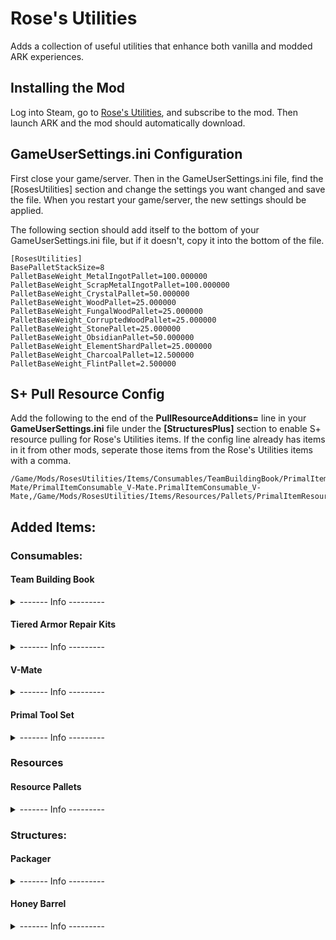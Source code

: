 # Rose's Utilities
Adds a collection of useful utilities that enhance both vanilla and modded ARK experiences.

## Installing the Mod
Log into Steam, go to [Rose's Utilities](https://steamcommunity.com/sharedfiles/filedetails/?id=2939004410), and subscribe to the mod. Then launch ARK and the mod should automatically download.

## GameUserSettings.ini Configuration
First close your game/server. Then in the GameUserSettings.ini file, find the [RosesUtilities] section and change the settings you want changed and save the file. When you restart your game/server, the new settings should be applied.

The following section should add itself to the bottom of your GameUserSettings.ini file, but if it doesn't, copy it into the bottom of the file.

```
[RosesUtilities]
BasePalletStackSize=8
PalletBaseWeight_MetalIngotPallet=100.000000
PalletBaseWeight_ScrapMetalIngotPallet=100.000000
PalletBaseWeight_CrystalPallet=50.000000
PalletBaseWeight_WoodPallet=25.000000
PalletBaseWeight_FungalWoodPallet=25.000000
PalletBaseWeight_CorruptedWoodPallet=25.000000
PalletBaseWeight_StonePallet=25.000000
PalletBaseWeight_ObsidianPallet=50.000000
PalletBaseWeight_ElementShardPallet=25.000000
PalletBaseWeight_CharcoalPallet=12.500000
PalletBaseWeight_FlintPallet=2.500000
```

## S+ Pull Resource Config
Add the following to the end of the **PullResourceAdditions=** line in your **GameUserSettings.ini** file under the **\[StructuresPlus\]** section to enable S+ resource pulling for Rose's Utilities items. If the config line already has items in it from other mods, seperate those items from the Rose's Utilities items with a comma.

```
/Game/Mods/RosesUtilities/Items/Consumables/TeamBuildingBook/PrimalItemConsumable_TeamBuildingBook.PrimalItemConsumable_TeamBuildingBook,/Game/Mods/RosesUtilities/Items/Consumables/ArmorRepairKit/Crude/PrimalItemConsumable_ArmorRepairKitCrude.PrimalItemConsumable_ArmorRepairKitCrude,/Game/Mods/RosesUtilities/Items/Consumables/ArmorRepairKit/Basic/PrimalItemConsumable_ArmorRepairKitBasic.PrimalItemConsumable_ArmorRepairKitBasic,/Game/Mods/RosesUtilities/Items/Consumables/ArmorRepairKit/Advanced/PrimalItemConsumable_ArmorRepairKitAdvanced.PrimalItemConsumable_ArmorRepairKitAdvanced,/Game/Mods/RosesUtilities/Items/Consumables/ArmorRepairKit/Universal/PrimalItemConsumable_ArmorRepairKitUniversal.PrimalItemConsumable_ArmorRepairKitUniversal,/Game/Mods/RosesUtilities/Items/Consumables/V-Mate/PrimalItemConsumable_V-Mate.PrimalItemConsumable_V-Mate,/Game/Mods/RosesUtilities/Items/Resources/Pallets/PrimalItemResourcePallet_MetalIngot.PrimalItemResourcePallet_MetalIngot,/Game/Mods/RosesUtilities/Items/Resources/Pallets/PrimalItemResourcePallet_ScrapMetalIngot.PrimalItemResourcePallet_ScrapMetalIngot,/Game/Mods/RosesUtilities/Items/Resources/Pallets/PrimalItemResourcePallet_Crystal.PrimalItemResourcePallet_Crystal,/Game/Mods/RosesUtilities/Items/Resources/Pallets/PrimalItemResourcePallet_Wood.PrimalItemResourcePallet_Wood,/Game/Mods/RosesUtilities/Items/Resources/Pallets/PrimalItemResourcePallet_FungalWood.PrimalItemResourcePallet_FungalWood,/Game/Mods/RosesUtilities/Items/Resources/Pallets/PrimalItemResourcePallet_CorruptedWood.PrimalItemResourcePallet_CorruptedWood,/Game/Mods/RosesUtilities/Items/Resources/Pallets/PrimalItemResourcePallet_Stone.PrimalItemResourcePallet_Stone,/Game/Mods/RosesUtilities/Items/Resources/Pallets/PrimalItemResourcePallet_Obsidian.PrimalItemResourcePallet_Obsidian,/Game/Mods/RosesUtilities/Items/Resources/Pallets/PrimalItemResourcePallet_ElementShard.PrimalItemResourcePallet_ElementShard,/Game/Mods/RosesUtilities/Items/Resources/Pallets/PrimalItemResourcePallet_Flint.PrimalItemResourcePallet_Flint,/Game/Mods/RosesUtilities/Items/Resources/Pallets/PrimalItemResourcePallet_Charcoal.PrimalItemResourcePallet_Charcoal,/Game/Mods/RosesUtilities/Items/Consumables/PrimalToolSet/PrimalItemConsumable_PrimalToolSet.PrimalItemConsumable_PrimalToolSet
```
	
## Added Items:
### Consumables:
#### Team Building Book
<details><summary>------- Info ---------</summary>

When used while riding a dinosaur, adds 25-50% imprint quality and sets the imprinter to the rider.

Cannot be used on dinosaurs fully imprinted to you.
```
cheat giveitem "Blueprint'/Game/Mods/RosesUtilities/Items/Consumables/TeamBuildingBook/PrimalItemConsumable_TeamBuildingBook.PrimalItemConsumable_TeamBuildingBook'" 40 0 false
```
</details>

#### Tiered Armor Repair Kits
<details><summary>------- Info ---------</summary>
	
A collection of tools and materials that makes repairing armor a cinch.

Use to instantly repair the first damaged or broken piece of armor in your inventory, with equipped armor having priority.

Has 4 tiers with each tier able to repair more types of armor than the previous tier, along with the previous tier's types.
| Tier | Additional Armor Types |
| --- | --- |
| Crude | Cloth, Hide |
| Basic | Fur, Desert, Ghillie, Chitin |
| Advanced | Flak, Hazard, SCUBA(minus chest), Riot |
| Universal | All |

```
cheat giveitem "Blueprint'/Game/Mods/RosesUtilities/Items/Consumables/ArmorRepairKit/Crude/PrimalItemConsumable_ArmorRepairKitCrude.PrimalItemConsumable_ArmorRepairKitCrude'" 40 0 false
```
```
cheat giveitem "Blueprint'/Game/Mods/RosesUtilities/Items/Consumables/ArmorRepairKit/Basic/PrimalItemConsumable_ArmorRepairKitBasic.PrimalItemConsumable_ArmorRepairKitBasic'" 40 0 false
```
```
cheat giveitem "Blueprint'/Game/Mods/RosesUtilities/Items/Consumables/ArmorRepairKit/Advanced/PrimalItemConsumable_ArmorRepairKitAdvanced.PrimalItemConsumable_ArmorRepairKitAdvanced'" 40 0 false
```
```
cheat giveitem "Blueprint'/Game/Mods/RosesUtilities/Items/Consumables/ArmorRepairKit/Universal/PrimalItemConsumable_ArmorRepairKitUniversal.PrimalItemConsumable_ArmorRepairKitUniversal'" 40 0 false
```
</details>

#### V-Mate
<details><summary>------- Info ---------</summary>
	
Are your dinos feeling lonely because they don't have a mate? Worry not, for we have the technology! The patent-pending V-Mate provides your lonely dinosaurs with their very own virtual mate! Just use it on a dinosaur and watch them recieve all the benefits of a mate, without actually needing one!

Works on all dinosaur genders (or lack thereof), because everyone deserves love!
```
cheat giveitem "Blueprint'/Game/Mods/RosesUtilities/Items/Consumables/V-Mate/PrimalItemConsumable_V-Mate.PrimalItemConsumable_V-Mate'" 1 0 false
```
</details>

#### Primal Tool Set
<details><summary>------- Info ---------</summary>
	
Every seasoned survivor knows how tedious the first few minutes on a new ARK can be what with having to craft and unlock all the basics every time. The Primal Tool Set addresses this issue by giving you all the tools you need to get going without needing to craft each individually. 

When used gives you: 
- 1 Stone Pick
- 1 Stone Hatchet
- 1 Torch
- 1 Spear
- 1 Bow
- 10 Arrows
- 1 Campfire
```
cheat giveitem "Blueprint'/Game/Mods/RosesUtilities/Items/Consumables/PrimalToolSet/PrimalItemConsumable_PrimalToolSet.PrimalItemConsumable_PrimalToolSet'" 1 0 false
```
</details>

### Resources
#### Resource Pallets
<details><summary>------- Info ---------</summary>
	
Compact packages of resources which are lighter and more space efficient than their unpackaged contents. 

Crafted in the [Packager](https://github.com/Daniel0Widing/RosesUtilities#packager), and unpacked by using in an inventory. 

Types: 
- Metal Ingot
- Scrap Metal Ingot
- Crystal
- Wood
- Fungal Wood 
- Corrupted Wood
- Stone
- Obsidian
- Element Shards
- Flint
- Charcoal

*May not be compatibile with stack mods. If you only want to change the stack size of items, use the Game.ini settings instead of a stack mod. If you also want the weight reduction from a stack mod, then the Packager and Resource Pallets are redundant and shouldn't be used.*
```
cheat giveitem "Blueprint'/Game/Mods/RosesUtilities/Items/Resources/Pallets/PrimalItemResourcePallet_MetalIngot.PrimalItemResourcePallet_MetalIngot'" 1 0 false
```
```
cheat giveitem "Blueprint'/Game/Mods/RosesUtilities/Items/Resources/Pallets/PrimalItemResourcePallet_ScrapMetalIngot.PrimalItemResourcePallet_ScrapMetalIngot'" 1 0 false
```
```
cheat giveitem "Blueprint'/Game/Mods/RosesUtilities/Items/Resources/Pallets/PrimalItemResourcePallet_Crystal.PrimalItemResourcePallet_Crystal'" 1 0 false
```
```
cheat giveitem "Blueprint'/Game/Mods/RosesUtilities/Items/Resources/Pallets/PrimalItemResourcePallet_Wood.PrimalItemResourcePallet_Wood'" 1 0 false
```
```
cheat giveitem "Blueprint'/Game/Mods/RosesUtilities/Items/Resources/Pallets/PrimalItemResourcePallet_FungalWood.PrimalItemResourcePallet_FungalWood'" 1 0 false
```
```
cheat giveitem "Blueprint'/Game/Mods/RosesUtilities/Items/Resources/Pallets/PrimalItemResourcePallet_CorruptedWood.PrimalItemResourcePallet_CorruptedWood'" 1 0 false
```
```
cheat giveitem "Blueprint'/Game/Mods/RosesUtilities/Items/Resources/Pallets/PrimalItemResourcePallet_Stone.PrimalItemResourcePallet_Stone'" 1 0 false
```
```
cheat giveitem "Blueprint'/Game/Mods/RosesUtilities/Items/Resources/Pallets/PrimalItemResourcePallet_Obsidian.PrimalItemResourcePallet_Obsidian'" 1 0 false
```
```
cheat giveitem "Blueprint'/Game/Mods/RosesUtilities/Items/Resources/Pallets/PrimalItemResourcePallet_ElementShard.PrimalItemResourcePallet_ElementShard'" 1 0 false
```
```
cheat giveitem "Blueprint'/Game/Mods/RosesUtilities/Items/Resources/Pallets/PrimalItemResourcePallet_Flint.PrimalItemResourcePallet_Flint'" 1 0 false
```
```
cheat giveitem "Blueprint'/Game/Mods/RosesUtilities/Items/Resources/Pallets/PrimalItemResourcePallet_Charcoal.PrimalItemResourcePallet_Charcoal'" 1 0 false
```
</details>

### Structures:
#### Packager
<details><summary>------- Info ---------</summary>

An advanced machine that creates pallets from raw and refined resources. 

Requires electricity from a Generator or Tek Generator. 

Designed to facilitate the use of intermediate and mobile bases.
```
cheat giveitem "Blueprint'/Game/Mods/RosesUtilities/Structures/Packager/PrimalItemStructure_Packager.PrimalItemStructure_Packager'" 1 0 false
```
</details>

#### Honey Barrel
<details><summary>------- Info ---------</summary>

Did you know that honey never expires if stored properly? Of course not, because you've just been leaving it around in dusty storage boxes and moldy fridges! Put your honey in the specially constructed Honey Barrel and it'll never expire!
	
*This statement has not been approved by the FDA and does not imply food safety.*
```
cheat giveitem "Blueprint'/Game/Mods/RosesUtilities/Structures/HoneyBarrel/PrimalItemStructure_HoneyBarrel.PrimalItemStructure_HoneyBarrel'" 1 0 false
```
</details>

